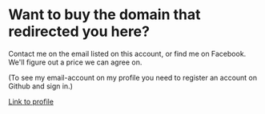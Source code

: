 # Want to buy the domain that redirected you here?

Contact me on the email listed on this account, or find me on Facebook. We'll figure out a price we can agree on.

(To see my email-account on my profile you need to register an account on Github and sign in.)

[Link to profile](https://github.com/gaupset/)
